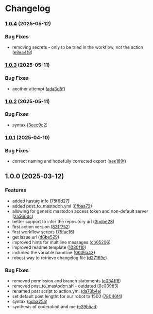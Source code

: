 # Changelog

### [1.0.4](https://www.github.com/snakemake/mastodon-release-post-action/compare/v1.0.3...v1.0.4) (2025-05-12)


### Bug Fixes

* removing secrets - only to be tried in the workflow, not the action ([e8ea4f8](https://www.github.com/snakemake/mastodon-release-post-action/commit/e8ea4f8c4c1cb2cc3a40f57206208bd483b2089d))

### [1.0.3](https://www.github.com/snakemake/mastodon-release-post-action/compare/v1.0.2...v1.0.3) (2025-05-11)


### Bug Fixes

* another attempt ([ada3d5f](https://www.github.com/snakemake/mastodon-release-post-action/commit/ada3d5fdc2a366da251e78268bd59b290de0cb69))

### [1.0.2](https://www.github.com/snakemake/mastodon-release-post-action/compare/v1.0.1...v1.0.2) (2025-05-11)


### Bug Fixes

* syntax ([3eec9c2](https://www.github.com/snakemake/mastodon-release-post-action/commit/3eec9c27d04d21843854359ee5e72dd5b9998d2d))

### [1.0.1](https://www.github.com/snakemake/mastodon-release-post-action/compare/v1.0.0...v1.0.1) (2025-04-10)


### Bug Fixes

* correct naming and hopefully corrected export ([aee189f](https://www.github.com/snakemake/mastodon-release-post-action/commit/aee189fced57b2761ee0b82773ef9bf7c017df66))

## 1.0.0 (2025-03-12)


### Features

* added hastag info ([75f6d27](https://www.github.com/snakemake/mastodon-release-post-action/commit/75f6d27b60bf3f4f4ccb9de9e94a023bfd02509a))
* added post_to_mastodon.yml ([6fbaa72](https://www.github.com/snakemake/mastodon-release-post-action/commit/6fbaa72d67fc75e1bb4778f041c591b0a604f65f))
* allowing for generic mastodon access token and non-default server ([2a566dc](https://www.github.com/snakemake/mastodon-release-post-action/commit/2a566dcefe09a65289da61be4ce6c19de9b42f90))
* better support to infer the repository url ([3bdbe28](https://www.github.com/snakemake/mastodon-release-post-action/commit/3bdbe2850222e26736b13de5c138dfaacad09e35))
* first action version ([831f752](https://www.github.com/snakemake/mastodon-release-post-action/commit/831f752cb635ee5960fa191b147a8ec747698ec2))
* first workflow scripts ([75fac16](https://www.github.com/snakemake/mastodon-release-post-action/commit/75fac160d6c20a7b59fb7a7187bc1b55b96b6634))
* get issue url ([d6be529](https://www.github.com/snakemake/mastodon-release-post-action/commit/d6be5299c1845639d0f1db462c96a49b3293d3c2))
* improved hints for multiline messages ([cb65206](https://www.github.com/snakemake/mastodon-release-post-action/commit/cb652066a3d7b51b0362ae19ba5e1f4d9a190036))
* improved readme template ([1030f10](https://www.github.com/snakemake/mastodon-release-post-action/commit/1030f1030c1a6a68fbd5844de922b3a72dfec00b))
* included the variable handline ([0036a43](https://www.github.com/snakemake/mastodon-release-post-action/commit/0036a43fd4c981c55eedbea01164e5c767f9d282))
* robust way to retrieve changelog file ([d27169c](https://www.github.com/snakemake/mastodon-release-post-action/commit/d27169c2f3774464788dd299e7c98a9f2e34049d))


### Bug Fixes

* removed permission and branch statements ([e034ff8](https://www.github.com/snakemake/mastodon-release-post-action/commit/e034ff88253ef5718c41538efa042d4b39899bba))
* removed post_to_mastodon.sh - outdated ([0e03983](https://www.github.com/snakemake/mastodon-release-post-action/commit/0e0398327d8ee57da812b3dd01d96e8413e4cd97))
* renamed post script to action.yml ([da73b4e](https://www.github.com/snakemake/mastodon-release-post-action/commit/da73b4e65e203a0996c2b00e51c6851e3568a205))
* set default post lengtht for our robot to 1500 ([78046f4](https://www.github.com/snakemake/mastodon-release-post-action/commit/78046f4807082feb529459f73182ee1e7db8754b))
* syntax ([bcba25a](https://www.github.com/snakemake/mastodon-release-post-action/commit/bcba25af2a8137c22946345f3ba9c7a200eec4db))
* synthesis of coderabbit and me ([e39b5ad](https://www.github.com/snakemake/mastodon-release-post-action/commit/e39b5ad8953c93195dc0cbd1427798bf0de47c7d))
